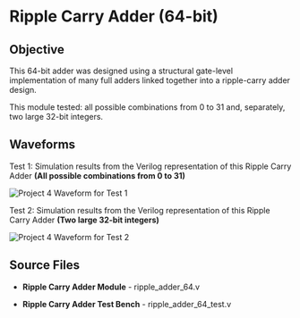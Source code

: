 # Ripple Carry Adder (64-bit)

## Objective

This 64-bit adder was designed using a structural gate-level implementation of many full adders linked together into a ripple-carry adder design.

This module tested: all possible combinations from 0 to 31 and, separately, two large 32-bit integers.

## Waveforms

Test 1: Simulation results from the Verilog representation of this Ripple Carry Adder **(All possible combinations from 0 to 31)**

![Project 4 Waveform for Test 1](/Project%204%20-%2064-Bit%20Adder/ripple_adder_64/Simulation%20Waveforms/project4_test_A.png)

Test 2: Simulation results from the Verilog representation of this Ripple Carry Adder **(Two large 32-bit integers)**

![Project 4 Waveform for Test 2](/Project%204%20-%2064-Bit%20Adder/ripple_adder_64/Simulation%20Waveforms/project4_test_B.png)

## Source Files

- **Ripple Carry Adder Module** - ripple_adder_64.v

- **Ripple Carry Adder Test Bench** - ripple_adder_64_test.v
